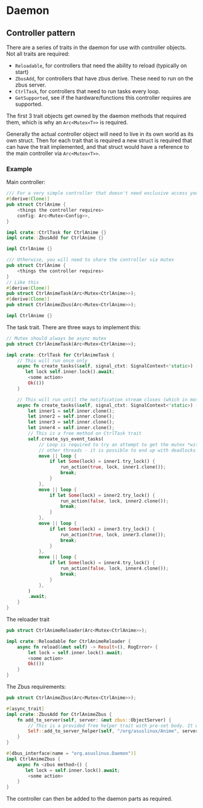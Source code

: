 # Daemon

## Controller pattern

There are a series of traits in the daemon for use with controller objects. Not all traits are required:

- `Reloadable`, for controllers that need the ability to reload (typically on start)
- `ZbusAdd`, for controllers that have zbus derive. These need to run on the zbus server.
- `CtrlTask`, for controllers that need to run tasks every loop.
- `GetSupported`, see if the hardware/functions this controller requires are supported.

The first 3 trait objects get owned by the daemon methods that required them, which is why an `Arc<Mutex<T>>` is required.

Generally the actual controller object will need to live in its own world as its own struct.
Then for each trait that is required a new struct is required that can have the trait implemented, and that struct would have a reference to the main controller via `Arc<Mutex<T>>`.

### Example

Main controller:

```rust
/// For a very simple controller that doesn't need exclusive access you can clone across threads
#[derive(Clone)]
pub struct CtrlAnime {
    <things the controller requires>
    config: Arc<Mutex<Config>>,
}

impl crate::CtrlTask for CtrlAnime {}
impl crate::ZbusAdd for CtrlAnime {}

impl CtrlAnime {}
```

```rust
/// Otherwise, you will need to share the controller via mutex
pub struct CtrlAnime {
    <things the controller requires>
}
// Like this
#[derive(Clone)]
pub struct CtrlAnimeTask(Arc<Mutex<CtrlAnime>>);
#[derive(Clone)]
pub struct CtrlAnimeZbus(Arc<Mutex<CtrlAnime>>);

impl CtrlAnime {}
```

The task trait. There are three ways to implement this:

```rust
// Mutex should always be async mutex
pub struct CtrlAnimeTask(Arc<Mutex<CtrlAnime>>);

impl crate::CtrlTask for CtrlAnimeTask {
    // This will run once only
    async fn create_tasks(&self, signal_ctxt: SignalContext<'static>) -> Result<(), RogError> {
       let lock self.inner.lock().await;
        <some action>
        Ok(())
    }

    // This will run until the notification stream closes (which in most cases will be never)
    async fn create_tasks(&self, signal_ctxt: SignalContext<'static>) -> Result<(), RogError> {
        let inner1 = self.inner.clone();
        let inner2 = self.inner.clone();
        let inner3 = self.inner.clone();
        let inner4 = self.inner.clone();
        // This is a free method on CtrlTask trait
        self.create_sys_event_tasks(
            // Loop is required to try an attempt to get the mutex *without* blocking
            // other threads - it is possible to end up with deadlocks otherwise.
            move || loop {
                if let Some(lock) = inner1.try_lock() {
                    run_action(true, lock, inner1.clone());
                    break;
                }
            },
            move || loop {
                if let Some(lock) = inner2.try_lock() {
                    run_action(false, lock, inner2.clone());
                    break;
                }
            },
            move || loop {
                if let Some(lock) = inner3.try_lock() {
                    run_action(true, lock, inner3.clone());
                    break;
                }
            },
            move || loop {
                if let Some(lock) = inner4.try_lock() {
                    run_action(false, lock, inner4.clone());
                    break;
                }
            },
        )
        .await;
    }
}
```

The reloader trait

```rust
pub struct CtrlAnimeReloader(Arc<Mutex<CtrlAnime>>);

impl crate::Reloadable for CtrlAnimeReloader {
    async fn reload(&mut self) -> Result<(), RogError> {
        let lock = self.inner.lock().await;
        <some action>
        Ok(())
    }
}
```

The Zbus requirements:

```rust
pub struct CtrlAnimeZbus(Arc<Mutex<CtrlAnime>>);

#[async_trait]
impl crate::ZbusAdd for CtrlAnimeZbus {
    fn add_to_server(self, server: &mut zbus::ObjectServer) {
        // This is a provided free helper trait with pre-set body. It will move self in-to.
        Self::add_to_server_helper(self, "/org/asuslinux/Anime", server).await;
    }
}

#[dbus_interface(name = "org.asuslinux.Daemon")]
impl CtrlAnimeZbus {
    async fn <zbus method>() {
       let lock = self.inner.lock().await;
        <some action>
    }
}
```

The controller can then be added to the daemon parts as required.
